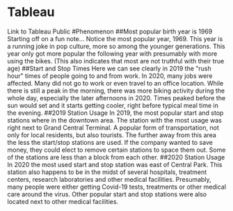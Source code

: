 # Tableau
Link to Tableau Public
#Phenomenon
##Most popular birth year is 1969
Starting off on a fun note... Notice the most popular year, 1969. This year is a running joke in pop culture, more so among the younger generations. This year only got more popular the following year with presumably with more using the bikes. (This also indicates that most are not truthful with their true age)
##Start and Stop Times
Here we can see clearly in 2019 the "rush hour" times of people going to and from work. In 2020, many jobs were affected. Many did not go to work or even travel to an office location. While there is still a peak in the morning, there was more biking activity during the whole day, especially the later afternoons in 2020. Times peaked before the sun would set and it starts getting cooler, right before typical meal time in the evening.
##2019 Station Usage
In 2019, the most popular start and stop stations where in the downtown area. The station with the most usage was right next to Grand Central Terminal. A popular form of transportation, not only for local residents, but also tourists. The further away from this area the less the start/stop stations are used.
If the company wanted to save money, they could elect to remove certain stations to space them out. Some of the stations are less than a block from each other. 
##2020 Station Usage
In 2020 the most used start and stop station was east of Central Park. This station also happens to be in the midst of several hospitals, treatment centers, research laboratories and other medical facilities. Presumably, many people were either getting Covid-19 tests, treatments or other medical care around the virus. Other popular start and stop stations were also located next to other medical facilities.
